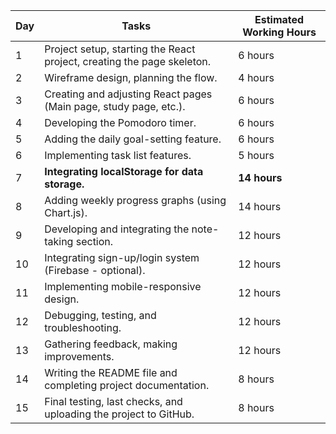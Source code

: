 | Day | Tasks                                                                  | Estimated Working Hours |
| --- | ---------------------------------------------------------------------- | ----------------------- |
| 1   | Project setup, starting the React project, creating the page skeleton. | 6 hours                 |
| 2   | Wireframe design, planning the flow.                                   | 4 hours                 |
| 3   | Creating and adjusting React pages (Main page, study page, etc.).      | 6 hours                 |
| 4   | Developing the Pomodoro timer.                                         | 6 hours                 |
| 5   | Adding the daily goal-setting feature.                                 | 6 hours                 |
| 6   | Implementing task list features.                                       | 5 hours                 |
| 7   | **Integrating localStorage for data storage.**                         | **14 hours**            |
| 8   | Adding weekly progress graphs (using Chart.js).                        | 14 hours                |
| 9   | Developing and integrating the note-taking section.                    | 12 hours                |
| 10  | Integrating sign-up/login system (Firebase - optional).                | 12 hours                |
| 11  | Implementing mobile-responsive design.                                 | 12 hours                |
| 12  | Debugging, testing, and troubleshooting.                               | 12 hours                |
| 13  | Gathering feedback, making improvements.                               | 12 hours                |
| 14  | Writing the README file and completing project documentation.          | 8 hours                 |
| 15  | Final testing, last checks, and uploading the project to GitHub.       | 8 hours                 |
